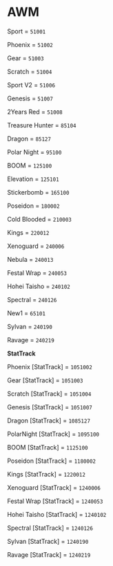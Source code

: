 # AWM


Sport = `51001`

Phoenix = `51002`

Gear = `51003`

Scratch = `51004`

Sport V2 = `51006`

Genesis = `51007`

2Years Red = `51008`

Treasure Hunter = `85104`

Dragon = `85127`

Polar Night = `95100`

BOOM = `125100`

Elevation = `125101`

Stickerbomb = `165100`

Poseidon = `180002`

Cold Blooded = `210003`

Kings = `220012`

Xenoguard = `240006`

Nebula = `240013`

Festal Wrap = `240053`

Hohei Taisho = `240102`

Spectral = `240126`

New1 = `65101`

Sylvan = `240190`

Ravage = `240219`


**StatTrack**


Phoenix [StatTrack] = `1051002`

Gear [StatTrack] = `1051003`

Scratch [StatTrack] = `1051004`

Genesis [StatTrack] = `1051007`

Dragon [StatTrack] = `1085127`

PolarNight [StatTrack] = `1095100`

BOOM [StatTrack] = `1125100`

Poseidon [StatTrack] = `1180002`

Kings [StatTrack] = `1220012`

Xenoguard [StatTrack] = `1240006`

Festal Wrap [StatTrack] = `1240053`

Hohei Taisho [StatTrack] = `1240102`

Spectral [StatTrack] = `1240126`

Sylvan [StatTrack] = `1240190`

Ravage [StatTrack] = `1240219`
